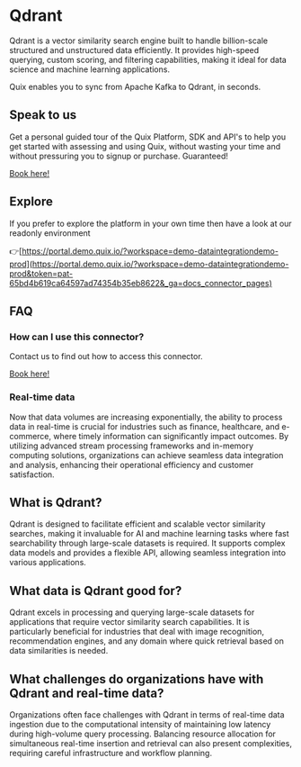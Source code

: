 <!--[tech-name]-->
# Qdrant

<!--[blurb-about-tech]-->
Qdrant is a vector similarity search engine built to handle billion-scale structured and unstructured data efficiently. It provides high-speed querying, custom scoring, and filtering capabilities, making it ideal for data science and machine learning applications.

Quix enables you to sync from Apache Kafka <span id="to_or_from">to</span> <span id="techname">Qdrant</span>, in seconds.

## Speak to us

Get a personal guided tour of the Quix Platform, SDK and API's to help you get started with assessing and using Quix, without wasting your time and without pressuring you to signup or purchase. Guaranteed!

[Book here!](https://quix.io/book-a-demo)


## Explore

If you prefer to explore the platform in your own time then have a look at our readonly environment

👉[https://portal.demo.quix.io/?workspace=demo-dataintegrationdemo-prod](https://portal.demo.quix.io/?workspace=demo-dataintegrationdemo-prod&token=pat-65bd4b619ca64597ad74354b35eb8622&_ga=docs_connector_pages)


## FAQ 

### How can I use this connector?

Contact us to find out how to access this connector.

[Book here!](https://quix.io/book-a-demo)

### Real-time data

Now that data volumes are increasing exponentially, the ability to process data in real-time is crucial for industries such as finance, healthcare, and e-commerce, where timely information can significantly impact outcomes. By utilizing advanced stream processing frameworks and in-memory computing solutions, organizations can achieve seamless data integration and analysis, enhancing their operational efficiency and customer satisfaction.

## What is <span id="techname">Qdrant</span>?

<!--[tech-seo-text]-->
Qdrant is designed to facilitate efficient and scalable vector similarity searches, making it invaluable for AI and machine learning tasks where fast searchability through large-scale datasets is required. It supports complex data models and provides a flexible API, allowing seamless integration into various applications.

## What data is <span id="techname">Qdrant</span> good for?

<!--[tech-data-seo-text]-->
Qdrant excels in processing and querying large-scale datasets for applications that require vector similarity search capabilities. It is particularly beneficial for industries that deal with image recognition, recommendation engines, and any domain where quick retrieval based on data similarities is needed.

## What challenges do organizations have with <span id="techname">Qdrant</span> and real-time data?

<!--[tech-challenges-seo-text]-->
Organizations often face challenges with Qdrant in terms of real-time data ingestion due to the computational intensity of maintaining low latency during high-volume query processing. Balancing resource allocation for simultaneous real-time insertion and retrieval can also present complexities, requiring careful infrastructure and workflow planning.